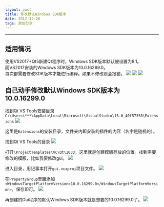 ```yaml
---
layout: post
title: 修改默认Windows SDK版本
date: 2017-12-28
tags: 原创分享
---
```

---

## 适用情况

使用VS2017+Qt5新建Qt程序时，Windows SDK版本默认被设置为8.1。  
而VS2017安装的Windows SDK版本为10.0.16299.0。  
每次都需要修改SDK版本才能进行编译。如果不修改则会报错。
![](http://lcloveqq.me/assets/images/2017-12-28/9.png)
![](http://lcloveqq.me/assets/images/2017-12-28/1.png)
![](http://lcloveqq.me/assets/images/2017-12-28/2.png)



## 自己动手修改默认Windows SDK版本为10.0.16299.0

找到Qt VS Tools安装目录
`C:\Users\***\AppData\Local\Microsoft\VisualStudio\15.0_40f57358\Extensions`
![](http://lcloveqq.me/assets/images/2017-12-28/3.png)

这里是`Extensions`的安装目录，文件夹内即安装的插件的内容（名字是随机的）。

找到Qt VS Tools的目录
![](http://lcloveqq.me/assets/images/2017-12-28/4.png)

打开`\ProjectTemplates\VC\Qt\1033`，这里就是创建模版存放的位置。找到需要修改的模版，比如我要修改gui。
![](http://lcloveqq.me/assets/images/2017-12-28/5.png)

进入目录，用记事本打开`gui.vcxproj`项目文件。
![](http://lcloveqq.me/assets/images/2017-12-28/6.png)

在`PropertyGroup`里面添加`<WindowsTargetPlatformVersion>10.0.16299.0</WindowsTargetPlatformVersion>`，保存即可。
![](http://lcloveqq.me/assets/images/2017-12-28/7.png)

再创建的Gui程序的默认Windows SDK版本就是想要的10.0.16299.0了。
![](http://lcloveqq.me/assets/images/2017-12-28/8.png)